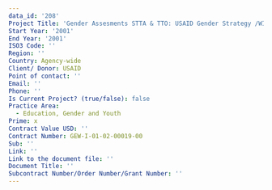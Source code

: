 ```yaml
---
data_id: '208'
Project Title: 'Gender Assesments STTA & TTO: USAID Gender Strategy /WID (TDY 20)'
Start Year: '2001'
End Year: '2001'
ISO3 Code: ''
Region: ''
Country: Agency-wide
Client/ Donor: USAID
Point of contact: ''
Email: ''
Phone: ''
Is Current Project? (true/false): false
Practice Area:
  - Education, Gender and Youth
Prime: x
Contract Value USD: ''
Contract Number: GEW-I-01-02-00019-00
Sub: ''
Link: ''
Link to the document file: ''
Document Title: ''
Subcontract Number/Order Number/Grant Number: ''
---
```


